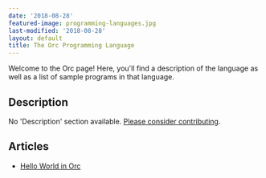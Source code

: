 ```yaml
---
date: '2018-08-28'
featured-image: programming-languages.jpg
last-modified: '2018-08-28'
layout: default
title: The Orc Programming Language
---
```


Welcome to the Orc page! Here, you'll find a description of the language as well as a list of sample programs in that language.

## Description

No 'Description' section available. [Please consider contributing](https://github.com/TheRenegadeCoder/sample-programs-website).

## Articles

- [Hello World in Orc](https://sampleprograms.io/projects/hello-world/orc)